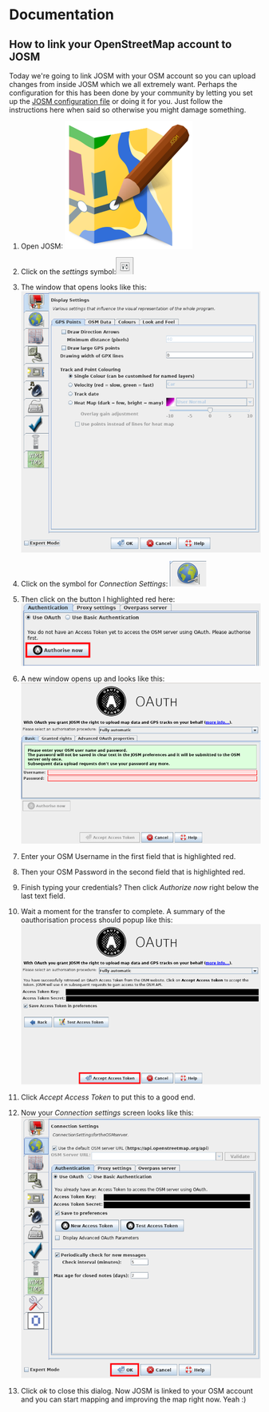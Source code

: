 # Documentation

## How to link your OpenStreetMap account to JOSM

Today we're going to link JOSM with your OSM account so you can upload changes from inside JOSM which we all extremely want. Perhaps the configuration for this has been done by your community by letting you set up the [JOSM configuration file](../installing-mapping-tool/index.md) or doing it for you. Just follow the instructions here when said so otherwise you might damage something.

1. Open JOSM: ![](josm-logo.png)

2. Click on the _settings_ symbol:![](josm-settings.png)

3. The window that opens looks like this: ![](josm-settings-overview.png)

4. Click on the symbol for _Connection Settings_: ![](josm-settings-connection.png)

5. Then click on the button I highlighted red here: ![](josm-settings-connection-oauth.png)

6. A new window opens up and looks like this: ![](josm-oauth.png)

7. Enter your OSM Username in the first field that is highlighted red.

8. Then your OSM Password in the second field that is highlighted red.

9. Finish typing your credentials? Then click _Authorize now_ right below the last text field.

10. Wait a moment for the transfer to complete. A summary of the oauthorisation process should popup like this: ![](oauth-josm-summaryscreen.png)

11. Click _Accept Access Token_ to put this to a good end.

12. Now your _Connection settings_ screen looks like this: ![](josm-settings-connecion-afteroauthsuccess.png)

13. Click _ok_ to close this dialog. Now JOSM is linked to your OSM account and you can start mapping and improving the map right now. Yeah :)
